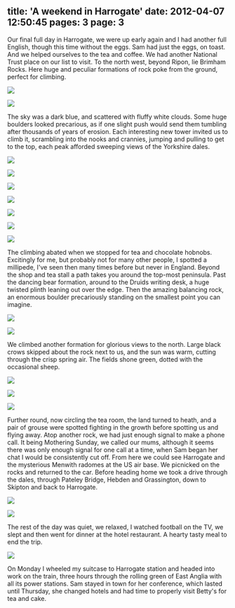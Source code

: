 title: 'A weekend in Harrogate'
date: 2012-04-07 12:50:45
pages: 3
page: 3
---

Our final full day in Harrogate, we were up early again and I had another full English, though this time without the eggs. Sam had just the eggs, on toast. And we helped ourselves to the tea and coffee. We had another National Trust place on our list to visit. To the north west, beyond Ripon, lie Brimham Rocks. Here huge and peculiar formations of rock poke from the ground, perfect for climbing.

[![](http://host.trivialbeing.org/up/small/harrogate-035.jpg)](http://host.trivialbeing.org/up/harrogate-035.jpg)

[![](http://host.trivialbeing.org/up/small/harrogate-037.jpg)](http://host.trivialbeing.org/up/harrogate-037.jpg)

The sky was a dark blue, and scattered with fluffy white clouds. Some huge boulders looked precarious, as if one slight push would send them tumbling after thousands of years of erosion. Each interesting new tower invited us to climb it, scrambling into the nooks and crannies, jumping and pulling to get to the top, each peak afforded sweeping views of the Yorkshire dales.

[![](http://host.trivialbeing.org/up/small/harrogate-038.jpg)](http://host.trivialbeing.org/up/harrogate-038.jpg)

[![](http://host.trivialbeing.org/up/small/harrogate-039.jpg)](http://host.trivialbeing.org/up/harrogate-039.jpg)

[![](http://host.trivialbeing.org/up/small/harrogate-040.jpg)](http://host.trivialbeing.org/up/harrogate-040.jpg)

[![](http://host.trivialbeing.org/up/small/harrogate-041.jpg)](http://host.trivialbeing.org/up/harrogate-041.jpg)

[![](http://host.trivialbeing.org/up/small/harrogate-043.jpg)](http://host.trivialbeing.org/up/harrogate-043.jpg)

[![](http://host.trivialbeing.org/up/small/harrogate-045.jpg)](http://host.trivialbeing.org/up/harrogate-045.jpg)

[![](http://host.trivialbeing.org/up/small/harrogate-046.jpg)](http://host.trivialbeing.org/up/harrogate-046.jpg)

The climbing abated when we stopped for tea and chocolate hobnobs. Excitingly for me, but probably not for many other people, I spotted a millipede, I've seen then many times before but never in England. Beyond the shop and tea stall a path takes you around the top-most peninsula. Past the dancing bear formation, around to the Druids writing desk, a huge twisted plinth leaning out over the edge. Then the amazing balancing rock, an enormous boulder precariously standing on the smallest point you can imagine.

[![](http://host.trivialbeing.org/up/small/harrogate-001.jpg)](http://host.trivialbeing.org/up/harrogate-001.jpg)

[![](http://host.trivialbeing.org/up/small/harrogate-047.jpg)](http://host.trivialbeing.org/up/harrogate-047.jpg)

We climbed another formation for glorious views to the north. Large black crows skipped about the rock next to us, and the sun was warm, cutting through the crisp spring air. The fields shone green, dotted with the occasional sheep.

[![](http://host.trivialbeing.org/up/small/harrogate-049.jpg)](http://host.trivialbeing.org/up/harrogate-049.jpg)

[![](http://host.trivialbeing.org/up/small/harrogate-050.jpg)](http://host.trivialbeing.org/up/harrogate-050.jpg)

[![](http://host.trivialbeing.org/up/small/harrogate-051.jpg)](http://host.trivialbeing.org/up/harrogate-051.jpg)

Further round, now circling the tea room, the land turned to heath, and a pair of grouse were spotted fighting in the growth before spotting us and flying away. Atop another rock, we had just enough signal to make a phone call. It being Mothering Sunday, we called our mums, although it seems there was only enough signal for one call at a time, when Sam began her chat I would be consistently cut off. From here we could see Harrogate and the mysterious Menwith radomes at the US air base. We picnicked on the rocks and returned to the car. Before heading home we took a drive through the dales, through Pateley Bridge, Hebden and Grassington, down to Skipton and back to Harrogate.

[![](http://host.trivialbeing.org/up/small/harrogate-052.jpg)](http://host.trivialbeing.org/up/harrogate-052.jpg)

[![](http://host.trivialbeing.org/up/small/harrogate-053.jpg)](http://host.trivialbeing.org/up/harrogate-053.jpg)

The rest of the day was quiet, we relaxed, I watched football on the TV, we slept and then went for dinner at the hotel restaurant. A hearty tasty meal to end the trip.

[![](http://host.trivialbeing.org/up/small/harrogate-054.jpg)](http://host.trivialbeing.org/up/harrogate-054.jpg)

On Monday I wheeled my suitcase to Harrogate station and headed into work on the train, three hours through the rolling green of East Anglia with all its power stations. Sam stayed in town for her conference, which lasted until Thursday, she changed hotels and had time to properly visit Betty's for tea and cake.
